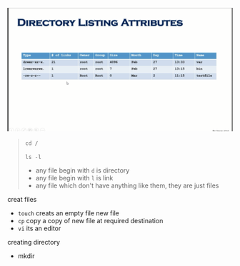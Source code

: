 ![img_1.png](img_1.png)
 
> `` cd / ``
> 
>  `` ls -l `` 
> * any file begin with `d` is directory 
> * any file begin with `l` is link 
> * any file which don't  have anything like them, they are just files

creat files
* `touch` creats an empty file new file
* `cp` copy a copy of new file at required destination
* `vi` its an editor 

creating directory
* mkdir 
